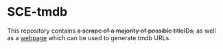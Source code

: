 # SCE-tmdb
This repository contains ~~a scrape of a majority of possible titleIDs,~~ as well as a [webpage](https://zorua98741.github.io/SCE-tmdb/) which can be used to generate tmdb URLs.
 

